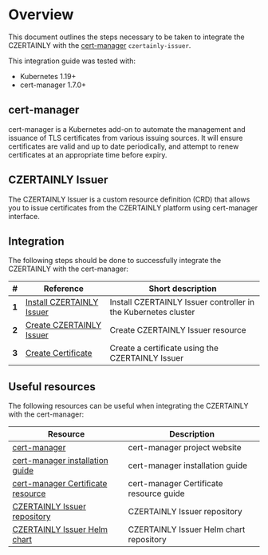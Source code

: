 # Overview

This document outlines the steps necessary to be taken to integrate the CZERTAINLY with the [cert-manager](https://cert-manager.io/) `czertainly-issuer`.

This integration guide was tested with:
- Kubernetes 1.19+
- cert-manager 1.7.0+

## cert-manager

cert-manager is a Kubernetes add-on to automate the management and issuance of TLS certificates from various issuing sources. It will ensure certificates are valid and up to date periodically, and attempt to renew certificates at an appropriate time before expiry.

## CZERTAINLY Issuer

The CZERTAINLY Issuer is a custom resource definition (CRD) that allows you to issue certificates from the CZERTAINLY platform using cert-manager interface.

## Integration

The following steps should be done to successfully integrate the CZERTAINLY with the cert-manager:

| #     | Reference                                                | Short description                                              |
|-------|----------------------------------------------------------|----------------------------------------------------------------|
| **1** | [Install CZERTAINLY Issuer](./install-czertainly-issuer) | Install CZERTAINLY Issuer controller in the Kubernetes cluster |
| **2** | [Create CZERTAINLY Issuer](./create-czertainly-issuer)   | Create CZERTAINLY Issuer resource                              |
| **3** | [Create Certificate](./create-certificate)               | Create a certificate using the CZERTAINLY Issuer               |

## Useful resources

The following resources can be useful when integrating the CZERTAINLY with the cert-manager:

| Resource                                                                                                                                  | Description                             |
|-------------------------------------------------------------------------------------------------------------------------------------------|-----------------------------------------|
| [cert-manager](https://cert-manager.io/)                                                                                                  | cert-manager project website            |
| [cert-manager installation guide](https://cert-manager.io/docs/installation/)                                                             | cert-manager installation guide         |
| [cert-manager Certificate resource](https://cert-manager.io/docs/concepts/certificate/)                                                   | cert-manager Certificate resource guide |
| [CZERTAINLY Issuer repository](https://github.com/CZERTAINLY/CZERTAINLY-Cert-Manager-Issuer)                                              | CZERTAINLY Issuer repository            |
| [CZERTAINLY Issuer Helm chart](https://github.com/CZERTAINLY/CZERTAINLY-Cert-Manager-Issuer/tree/develop/deploy/charts/czertainly-issuer) | CZERTAINLY Issuer Helm chart repository | 